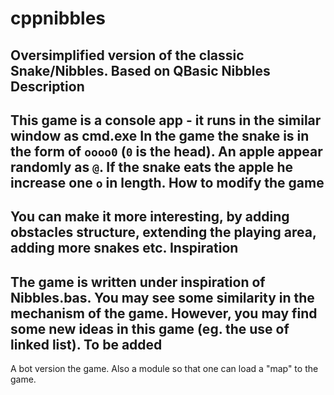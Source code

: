 # cppnibbles
Oversimplified version of the classic Snake/Nibbles. Based on QBasic Nibbles
Description
-----------

This game is a console app - it runs in the similar window as cmd.exe
In the game the snake is in the form of  `oooo0` (`0` is the head). An apple appear randomly as `@`. If the snake eats the apple he increase one `o` in length.
How to modify the game
----------------------

You can make it more interesting, by adding obstacles structure, extending the playing area, adding more snakes etc.
Inspiration 
-----------

The game is written under inspiration of Nibbles.bas. You may see some similarity in the mechanism of the game. However, you may find some new ideas in this game (eg. the use of linked list).
To be added
-----------

A bot version the game. Also a module so that one can load a "map" to the game.
